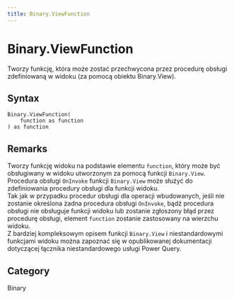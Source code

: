 ```yaml
---
title: Binary.ViewFunction
---
```


# Binary.ViewFunction


Tworzy funkcję, która może zostać przechwycona przez procedurę obsługi zdefiniowaną w widoku (za pomocą obiektu Binary.View).


## Syntax

```powerquery
Binary.ViewFunction(
    function as function
) as function
```


## Remarks

Tworzy funkcję widoku na podstawie elementu <code>function</code>, który może być obsługiwany w widoku utworzonym za pomocą funkcji <code>Binary.View</code>.<br />Procedura obsługi <code>OnInvoke</code> funkcji <code>Binary.View</code> może służyć do zdefiniowania procedury obsługi dla funkcji widoku.<br />Tak jak w przypadku procedur obsługi dla operacji wbudowanych, jeśli nie zostanie określona żadna procedura obsługi <code>OnInvoke</code>, bądź procedura obsługi nie obsługuje funkcji widoku lub zostanie zgłoszony błąd przez procedurę obsługi, element <code>function</code> zostanie zastosowany na wierzchu widoku.<br />Z bardziej kompleksowym opisem funkcji <code>Binary.View</code> i niestandardowymi funkcjami widoku można zapoznać się w opublikowanej dokumentacji dotyczącej łącznika niestandardowego usługi Power Query.<br />



## Category
Binary
